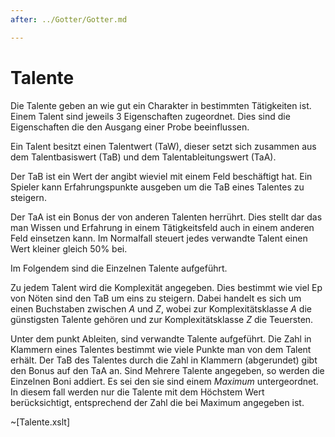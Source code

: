 ```yaml
---
after: ../Gotter/Gotter.md

---
```

# Talente

Die Talente geben an wie gut ein Charakter in bestimmten Tätigkeiten ist. Einem
Talent sind jeweils 3 Eigenschaften zugeordnet. Dies sind die Eigenschaften die
den Ausgang einer Probe beeinflussen.

Ein Talent besitzt einen Talentwert (TaW), dieser setzt sich zusammen aus dem
Talentbasiswert (TaB) und dem Talentableitungswert (TaA).

Der TaB ist ein Wert der angibt wieviel mit einem Feld beschäftigt hat. Ein
Spieler kann Erfahrungspunkte ausgeben um die TaB eines Talentes zu steigern.

Der TaA ist ein Bonus der von anderen Talenten herrührt. Dies stellt dar das man
Wissen und Erfahrung in einem Tätigkeitsfeld auch in einem anderen Feld
einsetzen kann. Im Normalfall steuert jedes verwandte Talent einen Wert kleiner
gleich 50% bei.

Im Folgendem sind die Einzelnen Talente aufgeführt.

Zu jedem Talent wird die Komplexität angegeben. Dies bestimmt wie viel Ep von
Nöten sind den TaB um eins zu steigern. Dabei handelt es sich um einen
Buchstaben zwischen *A* und *Z*, wobei zur Komplexitätsklasse *A* die
günstigsten Talente gehören und zur Komplexitätsklasse *Z* die Teuersten.

 Unter dem punkt Ableiten, sind verwandte Talente aufgeführt. Die Zahl in
 Klammern eines Talentes bestimmt wie viele Punkte man von dem Talent erhält.
 Der TaB des Talentes durch die Zahl in Klammern (abgerundet) gibt den Bonus auf
 den TaA an. Sind Mehrere Talente angegeben, so werden die Einzelnen Boni
 addiert. Es sei den sie sind einem *Maximum* untergeordnet. In diesem fall
 werden nur die Talente mit dem Höchstem Wert berücksichtigt, entsprechend der
 Zahl die bei Maximum angegeben ist.


~[Talente.xslt]
